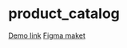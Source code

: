 # product_catalog
[Demo link](https://fe-jul22-pathologic-team.github.io/product_catalog/)
[Figma maket](https://www.figma.com/file/T5ttF21UnT6RRmCQQaZc6L/Phone-catalog-(V2)-Original)
